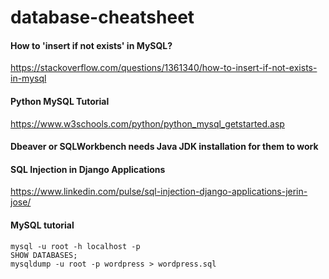 # database-cheatsheet

#### How to 'insert if not exists' in MySQL?
https://stackoverflow.com/questions/1361340/how-to-insert-if-not-exists-in-mysql

#### Python MySQL Tutorial
https://www.w3schools.com/python/python_mysql_getstarted.asp

#### Dbeaver or SQLWorkbench needs Java JDK installation for them to work

#### SQL Injection in Django Applications
https://www.linkedin.com/pulse/sql-injection-django-applications-jerin-jose/

#### MySQL tutorial
```
mysql -u root -h localhost -p
SHOW DATABASES;
mysqldump -u root -p wordpress > wordpress.sql
```
